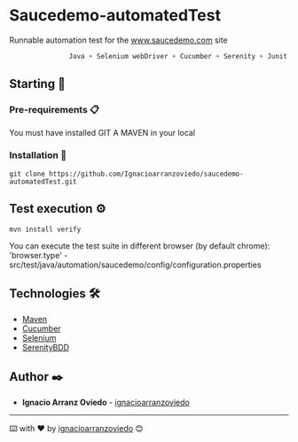 # Saucedemo-automatedTest
Runnable automation test for the www.saucedemo.com site

 ```S
                Java + Selenium webDriver + Cucumber + Serenity + Junit
```

## Starting 🚀
 ### Pre-requirements 📋
You must have installed GIT A MAVEN in your local


### Installation 🔧
```
git clone https://github.com/Ignacioarranzoviedo/saucedemo-automatedTest.git
```

## Test execution ⚙️
```
mvn install verify
```
You can execute the test suite in different browser (by default chrome): 'browser.type' - src/test/java/automation/saucedemo/config/configuration.properties

## Technologies 🛠️

* [Maven](https://maven.apache.org/)
* [Cucumber](https://cucumber.io/)
* [Selenium](http://www.selenium.dev/)
* [SerenityBDD](http://www.thucydides.info/#/)

## Author ✒️

* **Ignacio Arranz Oviedo** - [ignacioarranzoviedo](ignacio.a.oviedo@gmail.com)


---
⌨️ with ❤️ by [ignacioarranzoviedo](ignacio.a.oviedo@gmail.com) 😊